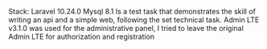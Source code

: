 Stack:
Laravel 10.24.0
Mysql 8.1
Is a test task that demonstrates the skill of writing an api and a simple web, following the set technical task. Admin LTE v3.1.0 was used for the administrative panel, I tried to leave the original Admin LTE for authorization and registration
